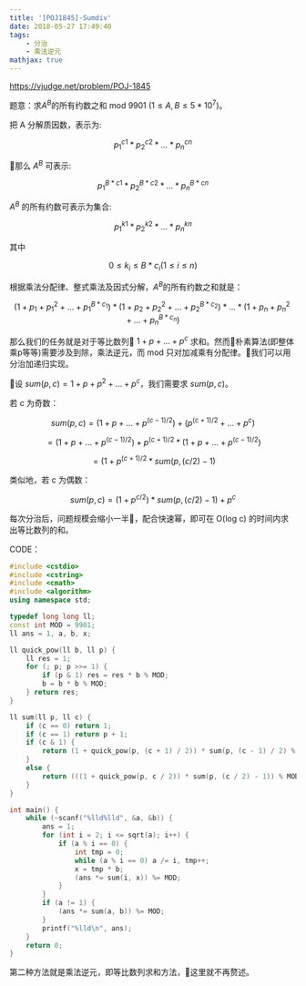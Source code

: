 ```yaml
---
title: '[POJ1845]-Sumdiv'
date: 2018-05-27 17:49:40
tags: 
    - 分治
    - 乘法逆元
mathjax: true
---
```


https://vjudge.net/problem/POJ-1845

题意：求$A^B$的所有约数之和 mod 9901 ($1 \leq A, B \leq 5 * 10^7$)。

把 A 分解质因数，表示为:

$$p_1 ^ {c1} * p_2 ^ {c2} * ... * p_n ^ {cn}$$

那么 $A^B$ 可表示:

$$p_1 ^ {B * c1} * p_2 ^ {B * c2} * ... * p_n ^ {B * cn}$$

$A^B$ 的所有约数可表示为集合:

$$p_1 ^ {k1} * p_2 ^ {k2} * ... * p_n ^ {kn}$$

其中

$$0 \leq k_i \leq B * c_i (1 \leq i \leq n)$$

根据乘法分配律、整式乘法及因式分解，$A^B$的所有约数之和就是：

$$(1 + p_1 + p_1 ^ 2 + ... + p_1 ^ {B * c_1}) * (1 + p_2 + p_2 ^ 2 + ... + p_2 ^ {B * c_2}) * ... * (1 + p_n + p_n ^ 2 + ... + p_n ^ {B * c_n})$$

那么我们的任务就是对于等比数列 $1 + p + ... + p^c$ 求和。然而朴素算法(即整体乘p等等)需要涉及到除，乘法逆元，而 mod 只对加减乘有分配律。我们可以用分治加递归实现。

设 $sum(p,c) = 1 + p + p ^ 2 + ... + p ^ c$，我们需要求 $sum(p,c)$。

若 c 为奇数：

$$sum(p,c) = (1 + p + ... + p^{(c - 1) / 2}) + (p^{(c + 1)/2} + ... + p^c)$$

$$=(1 + p + ... + p^{(c - 1) / 2}) + p^{(c + 1) / 2} * (1 + p + ... + p^{(c - 1) / 2})$$

$$=(1 + p^{(c + 1) / 2} * sum(p, (c / 2) - 1)$$

类似地，若 c 为偶数：

$$sum(p,c) = (1 + p^{c / 2}) * sum(p,(c / 2)-1) + p^c$$

每次分治后，问题规模会缩小一半，配合快速幂，即可在 O(log c) 的时间内求出等比数列的和。

CODE：
``` c++
#include <cstdio>
#include <cstring>
#include <cmath>
#include <algorithm>
using namespace std;

typedef long long ll;
const int MOD = 9901;
ll ans = 1, a, b, x;

ll quick_pow(ll b, ll p) {
    ll res = 1;
    for (; p; p >>= 1) {
        if (p & 1) res = res * b % MOD;
        b = b * b % MOD;
    } return res;
}

ll sum(ll p, ll c) {
    if (c == 0) return 1;
    if (c == 1) return p + 1;
    if (c & 1) {
        return (1 + quick_pow(p, (c + 1) / 2)) * sum(p, (c - 1) / 2) % MOD;
    }
    else {
        return (((1 + quick_pow(p, c / 2)) * sum(p, (c / 2) - 1)) % MOD + quick_pow(p, c)) % MOD;
    }
}

int main() {
    while (~scanf("%lld%lld", &a, &b)) {
        ans = 1;
        for (int i = 2; i <= sqrt(a); i++) {
            if (a % i == 0) {
                int tmp = 0;
                while (a % i == 0) a /= i, tmp++;
                x = tmp * b;
                (ans *= sum(i, x)) %= MOD;
            }
        }
        if (a != 1) {
            (ans *= sum(a, b)) %= MOD;
        }
        printf("%lld\n", ans);
    }
    return 0;
}
```

第二种方法就是乘法逆元，即等比数列求和方法，这里就不再赘述。